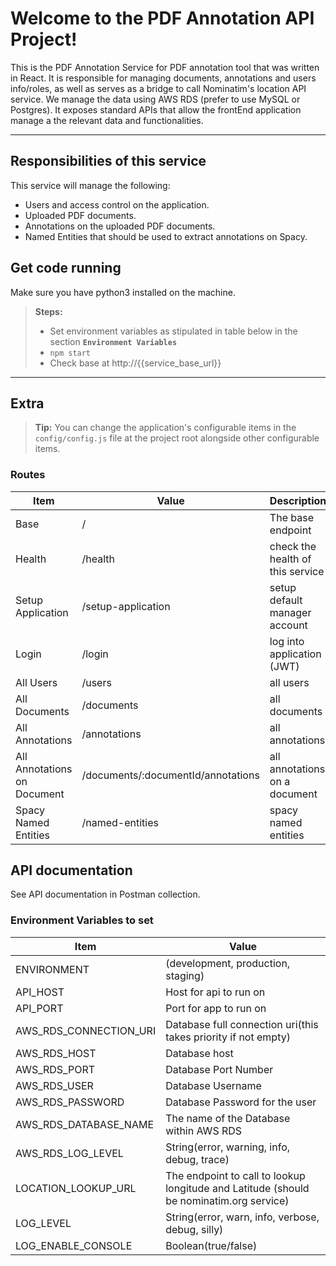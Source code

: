 Welcome to the PDF Annotation API Project!
===============================================

This is the PDF Annotation Service for PDF annotation tool that was written in React. 
It is responsible for managing documents, annotations and users info/roles,
as well as serves as a bridge to call Nominatim's location API service. 
We manage the data using AWS RDS (prefer to use MySQL or Postgres).
It exposes standard APIs that allow the frontEnd application manage a 
the relevant data and functionalities.  


----------  


Responsibilities of this service
-------------

This service will manage the following:  
 - Users and access control on the application.
 - Uploaded PDF documents.  
 - Annotations on the uploaded PDF documents.  
 - Named Entities that should be used to extract annotations on Spacy.      
  
  

Get code running
-------------

Make sure you have python3 installed on the machine.


> **Steps:**
> - Set environment variables as stipulated in table below in the section **```Environment Variables```**
> - ```npm start```
> - Check base at http://{{service_base_url}}

----------


Extra
--------------------
> **Tip:** You can change the application's configurable items 
in the ```config/config.js``` file at the project root alongside 
other configurable items. 


### Routes


Item     					  | Value                                     | Description
----------------------------- | ----------------------------------------- | ----------------------
Base     				      | /                                         | The base endpoint
Health     				      | /health                                   | check the health of this service
Setup Application        	  | /setup-application                        | setup default manager account
Login        	              | /login                                    | log into application (JWT)
All Users        	          | /users                                    | all users
All Documents        	      | /documents                                | all documents
All Annotations        	      | /annotations                              | all annotations
All Annotations on Document   | /documents/:documentId/annotations        | all annotations on a document
Spacy Named Entities          | /named-entities                           | spacy named entities

  
  
  
API documentation
-------------------  
  
  
See API documentation in Postman collection.
  
    
  


### Environment Variables to set


Item     					| Value
--------------------------- | ---------------------------
ENVIRONMENT     			| (development, production, staging)
API_HOST     			    | Host for api to run on
API_PORT     			    | Port for app to run on
AWS_RDS_CONNECTION_URI 	    | Database full connection uri(this takes priority if not empty)
AWS_RDS_HOST 			    | Database host
AWS_RDS_PORT      	        | Database Port Number
AWS_RDS_USER      	        | Database Username
AWS_RDS_PASSWORD      	    | Database Password for the user
AWS_RDS_DATABASE_NAME      	| The name of the Database within AWS RDS
AWS_RDS_LOG_LEVEL 	        | String(error, warning, info, debug, trace)
LOCATION_LOOKUP_URL 	    | The endpoint to call to lookup longitude and Latitude (should be nominatim.org service)
LOG_LEVEL  		            | String(error, warn, info, verbose, debug, silly)
LOG_ENABLE_CONSOLE          | Boolean(true/false)
